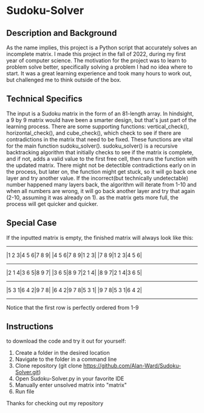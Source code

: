 # Sudoku-Solver

## Description and Background
As the name implies, this project is a Python script that accurately solves an incomplete matrix. I made this project in the fall of 2022, during my first year of computer science. The motivation for the project was to learn to problem solve better, specifically solving a problem I had no idea where to start. It was a great learning experience and took many hours to work out, but challenged me to think outside of the box. 

## Technical Specifics 
The input is a Sudoku matrix in the form of an 81-length array. In hindsight, a 9 by 9 matrix would have been a smarter design, but that's just part of the learning process. There are some supporting functions: vertical_check(), horizontal_check(), and cube_check(), which check to see if there are contradictions in the matrix that need to be fixed. These functions are vital for the main function sudoku_solver(). sudoku_solver() is a recursive backtracking algorithm that initially checks to see if the matrix is complete, and if not, adds a valid value to the first free cell, then runs the function with the updated matrix. There might not be detectible contradictions early on in the process, but later on, the function might get stuck, so it will go back one layer and try another value. If the incorrect(but technically undetectable) number happened many layers back, the algorithm will iterate from 1-10 and when all numbers are wrong, it will go back another layer and try that again (2-10, assuming it was already on 1). as the matrix gets more full, the process will get quicker and quicker.

## Special Case

If the inputted matrix is empty, the finished matrix will always look like this:

___________________
|1 2 3|4 5 6|7 8 9|
|4 5 6|7 8 9|1 2 3|
|7 8 9|1 2 3|4 5 6|
___________________
|2 1 4|3 6 5|8 9 7|
|3 6 5|8 9 7|2 1 4|
|8 9 7|2 1 4|3 6 5|
___________________
|5 3 1|6 4 2|9 7 8|
|6 4 2|9 7 8|5 3 1|
|9 7 8|5 3 1|6 4 2|
___________________

Notice that the first row is perfectly ordered from 1-9


## Instructions
to download the code and try it out for yourself:
1. Create a folder in the desired location
2. Navigate to the folder in a command line
3. Clone repository (git clone https://github.com/Alan-Ward/Sudoku-Solver.git)
4. Open Sudoku-Solver.py in your favorite IDE
5. Manually enter unsolved matrix into "matrix"
6. Run file

Thanks for checking out my repository

